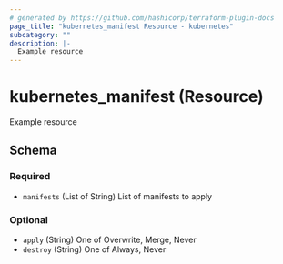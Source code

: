 ```yaml
---
# generated by https://github.com/hashicorp/terraform-plugin-docs
page_title: "kubernetes_manifest Resource - kubernetes"
subcategory: ""
description: |-
  Example resource
---
```


# kubernetes_manifest (Resource)

Example resource



<!-- schema generated by tfplugindocs -->
## Schema

### Required

- `manifests` (List of String) List of manifests to apply

### Optional

- `apply` (String) One of Overwrite, Merge, Never
- `destroy` (String) One of Always, Never
